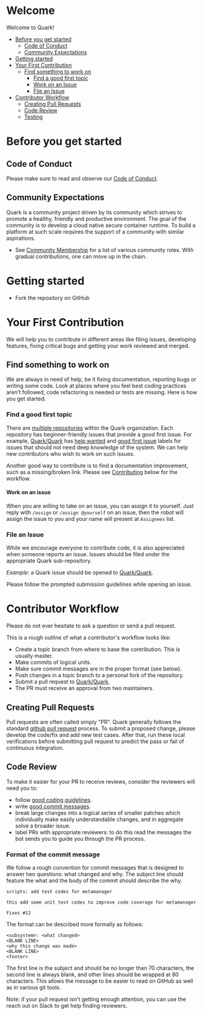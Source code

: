# Welcome

Welcome to Quark!

-   [Before you get started](#before-you-get-started)
    -   [Code of Conduct](#code-of-conduct)
    -   [Community Expectations](#community-expectations)
-   [Getting started](#getting-started)
-   [Your First Contribution](#your-first-contribution)
    -   [Find something to work on](#find-something-to-work-on)
        -   [Find a good first topic](#find-a-good-first-topic)
        -   [Work on an Issue](#work-on-an-issue)
        -   [File an Issue](#file-an-issue)
-   [Contributor Workflow](#contributor-workflow)
    -   [Creating Pull Requests](#creating-pull-requests)
    -   [Code Review](#code-review)
    -   [Testing](#testing)

# Before you get started

## Code of Conduct

Please make sure to read and observe our [Code of Conduct](/CODE_OF_CONDUCT.md).

## Community Expectations

Quark is a community project driven by its community which strives to promote a healthy, friendly and productive environment.
The goal of the community is to develop a cloud native secure container runtime. To build a platform at such scale requires the support of a community with similar aspirations.

- See [Community Membership](docs/contributing/community.md) for a list of various community roles. With gradual contributions, one can move up in the chain.


# Getting started

- Fork the repository on GitHub


# Your First Contribution

We will help you to contribute in different areas like filing issues, developing features, fixing critical bugs and getting your work reviewed and merged.

## Find something to work on

We are always in need of help, be it fixing documentation, reporting bugs or writing some code.
Look at places where you feel best coding practices aren't followed, code refactoring is needed or tests are missing.
Here is how you get started.

### Find a good first topic

There are [multiple repositories](https://github.com/QuarkContainer/) within the Quark organization.
Each repository has beginner-friendly issues that provide a good first issue.
For example, [Quark/Quark](https://github.com/QuarkContainer/Quark) has [help wanted](https://github.com/QuarkContainer/Quark/issues?q=is%3Aopen+is%3Aissue+label%3A%22help+wanted%22) and [good first issue](https://github.com/QuarkContainer/Quark/issues?q=is%3Aopen+is%3Aissue+label%3A%22good+first+issue%22) labels for issues that should not need deep knowledge of the system.
We can help new contributors who wish to work on such issues.

Another good way to contribute is to find a documentation improvement, such as a missing/broken link. Please see [Contributing](#contributing) below for the workflow.

#### Work on an issue

When you are willing to take on an issue, you can assign it to yourself. Just reply with `/assign` or `/assign @yourself` on an issue,
then the robot will assign the issue to you and your name will present at `Assignees` list.

### File an Issue

While we encourage everyone to contribute code, it is also appreciated when someone reports an issue.
Issues should be filed under the appropriate Quark sub-repository.

*Example:* a Quark issue should be opened to [Quark/Quark](https://github.com/QuarkContainer/Quark/issues).

Please follow the prompted submission guidelines while opening an issue.

# Contributor Workflow

Please do not ever hesitate to ask a question or send a pull request.

This is a rough outline of what a contributor's workflow looks like:

- Create a topic branch from where to base the contribution. This is usually master.
- Make commits of logical units.
- Make sure commit messages are in the proper format (see below).
- Push changes in a topic branch to a personal fork of the repository.
- Submit a pull request to [Quark/Quark](https://github.com/QuarkContainer/Quark).
- The PR must receive an approval from two maintainers.

## Creating Pull Requests

Pull requests are often called simply "PR".
Quark generally follows the standard [github pull request](https://help.github.com/articles/about-pull-requests/) process.
To submit a proposed change, please develop the code/fix and add new test cases.
After that, run these local verifications before submitting pull request to predict the pass or
fail of continuous integration.


## Code Review

To make it easier for your PR to receive reviews, consider the reviewers will need you to:

* follow [good coding guidelines](https://github.com/golang/go/wiki/CodeReviewComments).
* write [good commit messages](https://chris.beams.io/posts/git-commit/).
* break large changes into a logical series of smaller patches which individually make easily understandable changes, and in aggregate solve a broader issue.
* label PRs with appropriate reviewers: to do this read the messages the bot sends you to guide you through the PR process.

### Format of the commit message

We follow a rough convention for commit messages that is designed to answer two questions: what changed and why.
The subject line should feature the what and the body of the commit should describe the why.

```
scripts: add test codes for metamanager

this add some unit test codes to improve code coverage for metamanager

Fixes #12
```

The format can be described more formally as follows:

```
<subsystem>: <what changed>
<BLANK LINE>
<why this change was made>
<BLANK LINE>
<footer>
```

The first line is the subject and should be no longer than 70 characters, the second line is always blank, and other lines should be wrapped at 80 characters. This allows the message to be easier to read on GitHub as well as in various git tools.

Note: if your pull request isn't getting enough attention, you can use the reach out on Slack to get help finding reviewers.
